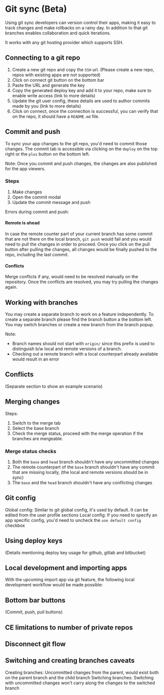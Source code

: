 # Git sync (Beta)
Using git sync developers can version control their apps, making it easy to track changes and make rollbacks on a rainy day. In addition to that git branches enables collaboration and quick iterations.

It works with any git hosting provider which supports SSH.

## Connecting to a git repo
1. Create a new git repo and copy the `SSH` url. (Please create a new repo, repos with existing apps are not supported)
2. Click on connect git button on the bottom bar
3. Paste the URL and generate the key
4. Copy the generated deploy key and add it to your repo, make sure to enable write access (link to more details)
5. Update the git user config, these details are used to author commits made by you (link to more details)
6. Click on connect, once the connection is successful, you can verify that on the repo, it should have a `README.md` file.

## Commit and push
To sync your app changes to the git repo, you'd need to commit those changes. The commit tab is accessible via clicking on the `deploy` on the top right or the `plus` button on the bottom left.

Note: Once you commit and push changes, the changes are also published for the app viewers.

### Steps
1. Make changes
2. Open the commit modal
3. Update the commit message and push

Errors during commit and push:
#### Remote is ahead
In case the remote counter part of your current branch has some commit that are not there on the local branch, `git push` would fail and you would need to pull the changes in order to proceed. Once you click on the pull button after pulling the changes, all changes would be finally pushed to the repo, including the last commit.

#### Conflicts
Merge conflicts if any, would need to be resolved manually on the repository. Once the conflicts are resolved, you may try pulling the changes again.

## Working with branches
You may create a separate branch to work on a feature independently. To create a separate branch please find the branch button a the bottom left. You may switch branches or create a new branch from the branch popup.

Note:
- Branch names should not start with `origin/` since this prefix is used to distinguish b/w local and remote versions of a branch.
- Checking out a remote branch with a local counterpart already available would result in an error

## Conflicts
(Separate section to show an example scenario)

## Merging changes
Steps:
1. Switch to the merge tab
2. Select the base branch
3. Check the merge status, proceed with the merge operation if the branches are mergeable.

### Merge status checks
1. Both the `base` and `head` branch shouldn't have any uncommitted changes
2. The remote counterpart of the `base` branch shouldn't have any commit that are missing locally, (the local and remote versions should be in sync)
3. The `base` and the `head` branch shouldn't have any conflicting changes

## Git config
Global config: Similar to git global config, it's used by default. It can be edited from the user profile sections
Local config: If you need to specify an app specific config, you'd need to uncheck the `use default config` checkbox

## Using deploy keys
(Details mentioning deploy key usage for github, gitlab and bitbucket)

## Local development and importing apps
With the upcoming import app via git feature, the following local development workflow would be made possible:

## Bottom bar buttons
(Commit, push, pull buttons)

## CE limitations to number of private repos

## Disconnect git flow

## Switching and creating branches caveats
Creating branches: Uncommitted changes from the parent, would exist both on the parent branch and the child branch
Switching branches: Switching with uncommitted changes won't carry along the changes to the switched branch
